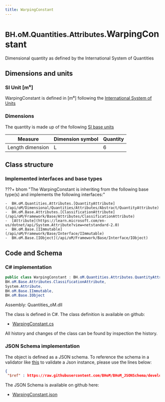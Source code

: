 ```yaml
---
title: WarpingConstant
---
```


# <small>BH.oM.Quantities.Attributes.</small>**WarpingConstant**

Dimensional quantity as defined by the International System of Quantities

## Dimensions and units

### SI Unit [m⁶]

WarpingConstant is defined in [m⁶] following the [International System of Units](https://en.wikipedia.org/wiki/International_System_of_Units) 

### Dimensions

The quantity is made up of the following [SI base units](https://en.wikipedia.org/wiki/SI_base_unit)

| Measure        | Dimension symbol | Quantity |
|------------------|--------|----------|
| Length dimension |  L  |6  |

## Class structure

### Implemented interfaces and base types

???+ bhom "The WarpingConstant is inheriting from the following base type(s) and implements the following interfaces:"

    -  BH.oM.Quantities.Attributes.[QuantityAttribute](/api/oM/Dimensional/Quantities/Attributes/Abstract/QuantityAttribute)
    -  BH.oM.Base.Attributes.[ClassificationAttribute](/api/oM/Framework/Base/Attributes/ClassificationAttribute)
    -  [Attribute](https://learn.microsoft.com/en-us/dotnet/api/System.Attribute?view=netstandard-2.0)
    -  BH.oM.Base.[IImmutable](/api/oM/Framework/Base/Interface/IImmutable)
    -  BH.oM.Base.[IObject](/api/oM/Framework/Base/Interface/IObject)




## Code and Schema

### C# implementation

``` C# title="C#"
public class WarpingConstant : BH.oM.Quantities.Attributes.QuantityAttribute,
BH.oM.Base.Attributes.ClassificationAttribute,
System.Attribute,
BH.oM.Base.IImmutable,
BH.oM.Base.IObject
```

Assembly: Quantities_oM.dll

The class is defined in C#. The class definition is available on github:

- [WarpingConstant.cs](https://github.com/BHoM/BHoM/blob/develop/Quantities_oM/Attributes\WarpingConstant.cs)

All history and changes of the class can be found by inspection the history.
### JSON Schema implementation

The object is defined as a JSON schema. To reference the schema in a validator like [this](https://www.jsonschemavalidator.net/) to validate a Json instance, please use the lines below:

``` json title="JSON Schema"
{
 "$ref" : https://raw.githubusercontent.com/BHoM/BHoM_JSONSchema/develop/Quantities_oM/Attributes/WarpingConstant.json}
```

The JSON Schema is available on github here:

- [WarpingConstant.json](https://github.com/BHoM/BHoM_JSONSchema/blob/develop/Quantities_oM/Attributes/WarpingConstant.json)
